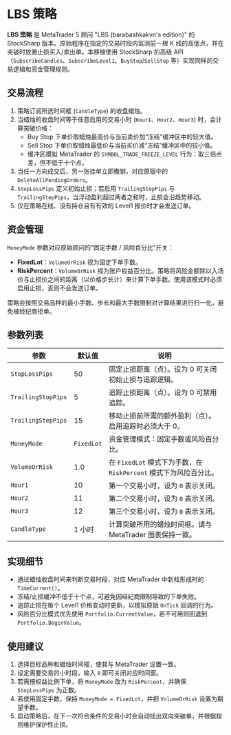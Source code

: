 # LBS 策略

**LBS 策略** 是 MetaTrader 5 顾问 "LBS (barabashkakvn's edition)" 的 StockSharp 版本。原始程序在指定的交易时段内监测前一根 K 线的高低点，并在突破时放置止损买入/卖出单。本移植使用 StockSharp 的高级 API（`SubscribeCandles`、`SubscribeLevel1`、`BuyStop`/`SellStop` 等）实现同样的交易逻辑和资金管理规则。

## 交易流程

1. 策略订阅所选时间框 (`CandleType`) 的收盘蜡烛。
2. 当蜡烛的收盘时间等于任意启用的交易小时 (`Hour1`、`Hour2`、`Hour3`) 时，会计算突破价格：
   - Buy Stop 下单价取蜡烛最高价与当前卖价加“冻结”缓冲区中的较大值。
   - Sell Stop 下单价取蜡烛最低价与当前买价减“冻结”缓冲区中的较小值。
   - 缓冲区模拟 MetaTrader 的 `SYMBOL_TRADE_FREEZE_LEVEL` 行为：取三倍点差，但不低于十个点。
3. 当任一方向成交后，另一张挂单立即撤销，对应原版中的 `DeleteAllPendingOrders`。
4. `StopLossPips` 定义初始止损；若启用 `TrailingStopPips` 与 `TrailingStepPips`，当浮动盈利超过两者之和时，止损会沿趋势移动。
5. 仅在策略在线、没有持仓且有有效的 Level1 报价时才会发送订单。

## 资金管理

`MoneyMode` 参数对应原始顾问的“固定手数 / 风险百分比”开关：

- **FixedLot**：`VolumeOrRisk` 视为固定下单手数。
- **RiskPercent**：`VolumeOrRisk` 视为账户权益百分比。策略将风险金额除以入场价与止损价之间的距离（以价格步长计）来计算下单手数。使用该模式时必须启用止损，否则不会发送订单。

策略会按照交易品种的最小手数、步长和最大手数限制对计算结果进行归一化，避免被经纪商拒单。

## 参数列表

| 参数 | 默认值 | 说明 |
| --- | --- | --- |
| `StopLossPips` | 50 | 固定止损距离（点）。设为 0 可关闭初始止损与追踪逻辑。 |
| `TrailingStopPips` | 5 | 追踪止损距离（点）。设为 0 可禁用追踪。 |
| `TrailingStepPips` | 15 | 移动止损前所需的额外盈利（点）。启用追踪时必须大于 0。 |
| `MoneyMode` | `FixedLot` | 资金管理模式：固定手数或风险百分比。 |
| `VolumeOrRisk` | 1.0 | 在 `FixedLot` 模式下为手数，在 `RiskPercent` 模式下为风险百分比。 |
| `Hour1` | 10 | 第一个交易小时，设为 `0` 表示关闭。 |
| `Hour2` | 11 | 第二个交易小时，设为 `0` 表示关闭。 |
| `Hour3` | 12 | 第三个交易小时，设为 `0` 表示关闭。 |
| `CandleType` | 1 小时 | 计算突破所用的蜡烛时间框。请与 MetaTrader 图表保持一致。 |

## 实现细节

- 通过蜡烛收盘时间来判断交易时段，对应 MetaTrader 中新柱形成时的 `TimeCurrent()`。
- 冻结/止损缓冲不低于十个点，可避免因经纪商限制导致的下单失败。
- 追踪止损在每个 Level1 价格变动时更新，以模拟原始 `OnTick` 回调的行为。
- 风险百分比模式优先使用 `Portfolio.CurrentValue`，若不可用则回退到 `Portfolio.BeginValue`。

## 使用建议

1. 选择目标品种和蜡烛时间框，使其与 MetaTrader 设置一致。
2. 设定需要交易的小时段，输入 `0` 即可关闭对应时间窗。
3. 若需按权益比例下单，将 `MoneyMode` 改为 `RiskPercent`，并确保 `StopLossPips` 为正数。
4. 若使用固定手数，保持 `MoneyMode = FixedLot`，并把 `VolumeOrRisk` 设置为期望手数。
5. 启动策略后，在下一次符合条件的交易小时会自动挂出双向突破单，并根据规则维护保护性止损。

